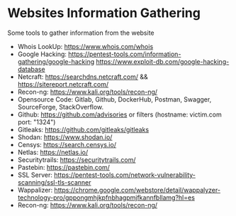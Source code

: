 # Websites Information Gathering
Some tools to gather information from the website

* Whois LookUp: https://www.whois.com/whois
* Google Hacking: https://pentest-tools.com/information-gathering/google-hacking https://www.exploit-db.com/google-hacking-database
* Netcraft: https://searchdns.netcraft.com/ && https://sitereport.netcraft.com/
* Recon-ng: https://www.kali.org/tools/recon-ng/
* Opensource Code: Gitlab, Github, DockerHub, Postman, Swagger, SourceForge, StackOverflow.
* Github: https://github.com/advisories or filters (hostname: victim.com port: "1324")
* Gitleaks: https://github.com/gitleaks/gitleaks
* Shodan: https://www.shodan.io/
* Censys: https://search.censys.io/
* Netlas: https://netlas.io/
* Securitytrails: https://securitytrails.com/
* Pastebin: https://pastebin.com/
* SSL Server: https://pentest-tools.com/network-vulnerability-scanning/ssl-tls-scanner
* Wappalizer: https://chrome.google.com/webstore/detail/wappalyzer-technology-pro/gppongmhjkpfnbhagpmjfkannfbllamg?hl=es
* Recon-ng: https://www.kali.org/tools/recon-ng/
